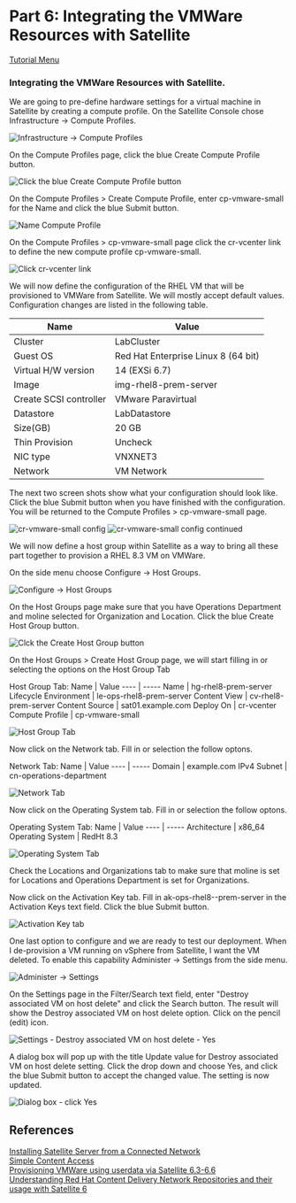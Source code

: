 # Part 6: Integrating the VMWare Resources with Satellite


[Tutorial Menu](https://github.com/pslucas0212/RedHat-Satellite-VM-Provisioning-to-vSphere-Tutorial)  

### Integrating the VMWare Resources with Satellite. 


We are going to pre-define hardware settings for a virtual machine in Satellite by creating a compute profile.  On the Satellite Console chose Infrastructure -> Compute Profiles.

![Infrastructure -> Compute Profiles](/images/sat44.png)

On the Compute Profiles page, click the blue Create Compute Profile button.  

![Click the blue Create Compute Profile button](/images/sat45.png)

On the Compute Profiles > Create Compute Profile, enter cp-vmware-small for the Name and click the blue Submit button.  

![Name Compute Profile](/images/sat46.png)  

On the Compute Profiles > cp-vmware-small page click the cr-vcenter link to define the new compute profile cp-vmware-small.  

![Click cr-vcenter link](/images/sat47.png)

We will now define the configuration of the RHEL VM that will be provisioned to VMWare from Satellite.  We will mostly accept default values.  Configuration changes are listed in the following table.  

Name | Value
---- | -----
Cluster | LabCluster
Guest OS | Red Hat Enterprise Linux 8 (64 bit)
Virtual H/W version | 14 (EXSi 6.7)
Image | img-rhel8-prem-server
Create SCSI controller | VMware Paravirtual
Datastore | LabDatastore
Size(GB) | 20 GB
Thin Provision | Uncheck
NIC type | VNXNET3
Network | VM Network

The next two screen shots show what your configuration should look like.  Click the blue Submit button when you have finished with the configuration.  You will be returned to the  Compute Profiles > cp-vmware-small page.  

![cr-vmware-small config](/images/sat48.png)
![cr-vmware-small config continued](/images/sat48a.png)

We will now define a host group within Satellite as a way to bring all these part together to provision a RHEL 8.3 VM on VMWare.

On the side menu choose Configure -> Host Groups.  

![Configure -> Host Groups](/images/sat56.png)

On the Host Groups page make sure that you have Operations Department and moline selected for Organization and Location.  Click the blue Create Host Group button.

![Clck the Create Host Group button](/images/sat57.png)

On the Host Groups > Create Host Group page, we will start filling in or selecting the options on the Host Group Tab

Host Group Tab:
Name | Value
---- | -----
Name | hg-rhel8-prem-server
Lifecycle Environment | le-ops-rhel8-prem-server
Content View | cv-rhel8-prem-server
Content Source | sat01.example.com
Deploy On | cr-vcenter
Compute Profile | cp-vmware-small

![Host Group Tab](/images/sat58.png)  

Now click on the Network tab.  Fill in or selection the follow optons.  

Network Tab:
Name | Value
---- | -----
Domain | example.com
IPv4 Subnet | cn-operations-department

![Network Tab](/images/sat59.png)  

Now click on the Operating System tab.  Fill in or selection the follow optons. 

Operating System Tab:
Name | Value
---- | -----
Architecture | x86_64
Operating System | RedHt 8.3

![Operating System Tab](/images/sat59.png)  

Check the Locations and Organizations tab to make sure that moline is set for Locations and Operations Department is set for Organizations.

Now click on the Activation Key tab.  Fill in ak-ops-rhel8--prem-server in the Activation Keys text field.   Click the blue Submit button.

![Activation Key tab](/images/sat60.png)

One last option to configure and we are ready to test our deployment.  When I de-provision a VM running on vSphere from Satellite, I want the VM deleted.  To enable this capability Administer -> Settings from the side menu.

![Administer -> Settings](images/sat61.png)

On the Settings page in the Filter/Search text field, enter "Destroy associated VM on host delete" and click the Search button.  The result will show the Destroy associated VM on host delete option.  Click on the pencil (edit) icon. 

![Settings - Destroy associated VM on host delete - Yes](/images/sat62.png)  

A dialog box will pop up with the title Update value for Destroy associated VM on host delete setting.  Click the drop down and choose Yes, and click the blue Submit button to accept the changed value.  The setting is now updated.

![Dialog box - click Yes](/images/sat63.png)

## References  
[Installing Satellite Server from a Connected Network](https://access.redhat.com/documentation/en-us/red_hat_satellite/6.9/html/installing_satellite_server_from_a_connected_network/index)   
[Simple Content Access](https://access.redhat.com/articles/simple-content-access)  
[Provisioning VMWare using userdata via Satellite 6.3-6.6](https://access.redhat.com/blogs/1169563/posts/3640721)  
[Understanding Red Hat Content Delivery Network Repositories and their usage with Satellite 6](https://access.redhat.com/articles/1586183)
